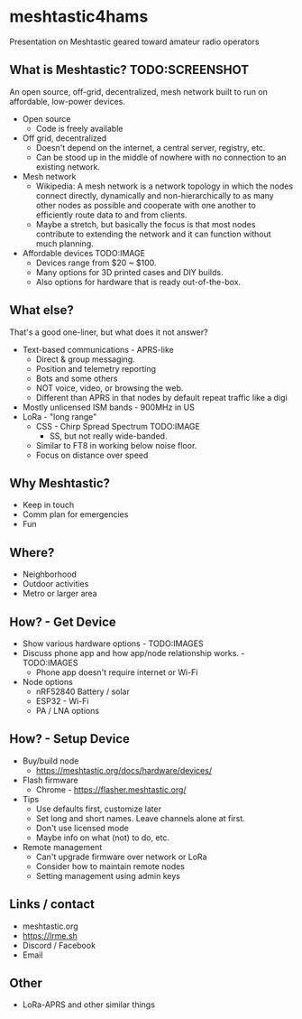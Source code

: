 # meshtastic4hams
Presentation on Meshtastic geared toward amateur radio operators

## What is Meshtastic? TODO:SCREENSHOT
An open source, off-grid, decentralized, mesh network built to run on affordable, low-power devices.

* Open source
    * Code is freely available
* Off grid, decentralized
    * Doesn't depend on the internet, a central server, registry, etc.
    * Can be stood up in the middle of nowhere with no connection to an existing network.
* Mesh network
    * Wikipedia: A mesh network is a network topology in which the nodes connect directly, dynamically and non-hierarchically to as many other nodes as possible and cooperate with one another to efficiently route data to and from clients.
    * Maybe a stretch, but basically the focus is that most nodes contribute to extending the network and it can function without much planning.
* Affordable devices TODO:IMAGE
    * Devices range from $20 ~ $100.
    * Many options for 3D printed cases and DIY builds.
    * Also options for hardware that is ready out-of-the-box.

## What else?
That's a good one-liner, but what does it not answer?

* Text-based communications - APRS-like
    * Direct & group messaging.
    * Position and telemetry reporting
    * Bots and some others
    * NOT voice, video, or browsing the web.
    * Different than APRS in that nodes by default repeat traffic like a digi
* Mostly unlicensed ISM bands - 900MHz in US
* LoRa - "long range"
    * CSS - Chirp Spread Spectrum  TODO:IMAGE
        * SS, but not really wide-banded.
    * Similar to FT8 in working below noise floor.
    * Focus on distance over speed

## Why Meshtastic?
* Keep in touch
* Comm plan for emergencies
* Fun

## Where?
* Neighborhood
* Outdoor activities
* Metro or larger area

## How? - Get Device
* Show various hardware options - TODO:IMAGES
* Discuss phone app and how app/node relationship works. - TODO:IMAGES
    * Phone app doesn't require internet or Wi-Fi
* Node options
    * nRF52840 Battery / solar
    * ESP32 - Wi-Fi
    * PA / LNA options

## How? - Setup Device
* Buy/build node
    * https://meshtastic.org/docs/hardware/devices/
* Flash firmware
    * Chrome - https://flasher.meshtastic.org/
* Tips
    * Use defaults first, customize later
    * Set long and short names. Leave channels alone at first.
    * Don't use licensed mode
    * Maybe info on what (not) to do, etc.
* Remote management
    * Can't upgrade firmware over network or LoRa
    * Consider how to maintain remote nodes
    * Setting management using admin keys

## Links / contact
* meshtastic.org
* https://lrme.sh
* Discord / Facebook
* Email

## Other
* LoRa-APRS and other similar things
